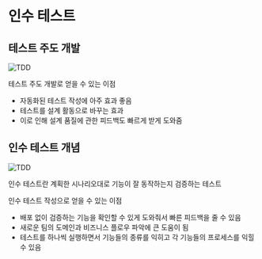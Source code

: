 # 인수 테스트

## 테스트 주도 개발

![TDD](https://techcourse-storage.s3.ap-northeast-2.amazonaws.com/2afee52d306e46d1a936e2f91216891d)

테스트 주도 개발로 얻을 수 있는 이점

- 자동화된 테스트 작성에 아주 효과 좋음
- 테스트를 설계 활동으로 바꾸는 효과
- 이로 인해 설계 품질에 관한 피드백도 빠르게 받게 도와줌

## 인수 테스트 개념

![TDD](https://techcourse-storage.s3.ap-northeast-2.amazonaws.com/62e01b0a3fc347e081371b633849b88e)

인수 테스트란 계획한 시나리오대로 기능이 잘 동작하는지 검증하는 테스트

인수 테스트 작성으로 얻을 수 있는 이점

- 배포 없이 검증하는 기능을 확인할 수 있게 도와줘서 빠른 피드백을 줄 수 있음
- 새로운 팀의 도메인과 비즈니스 플로우 파악에 큰 도움이 됨
- 테스트를 하나씩 실행하면서 기능들의 종류를 익히고 각 기능들의 프로세스를 익힐 수 있음
